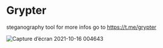 # Grypter
steganography tool 
for more infos go to https://t.me/grypter

![Capture d’écran 2021-10-16 004643](https://user-images.githubusercontent.com/85953451/146836860-09df9520-ae3f-49ea-a38f-4ab4dd3e04c7.png)
